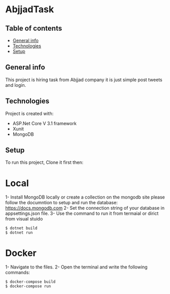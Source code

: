 # AbjjadTask

## Table of contents
* [General info](#general-info)
* [Technologies](#technologies)
* [Setup](#setup)

## General info
This project is hiring task from Abjjad company it is just simple post tweets and login.
	
## Technologies
Project is created with:
* ASP.Net Core V 3.1 framework
* Xunit
* MongoDB
	
## Setup
To run this project, Clone it first then:

# Local
1- Install MongoDB locally or create a collection on the mongodb site please follow the documntion to setup and run the database: https://docs.mongodb.com
2- Set the connection string of your database in appsettings.json file.
3- Use the command to run it from termaial or dirict from visual stuido  
```
$ dotnet build
$ dotnet run
```


# Docker
1- Navigate to the files.
2- Open the terminal and write the following commands:
```
$ docker-compose build
$ docker-compose run
```
